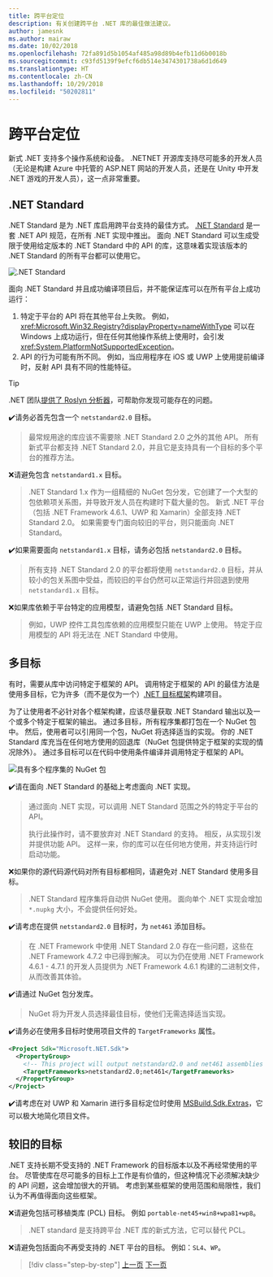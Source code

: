 ```yaml
---
title: 跨平台定位
description: 有关创建跨平台 .NET 库的最佳做法建议。
author: jamesnk
ms.author: mairaw
ms.date: 10/02/2018
ms.openlocfilehash: 72fa891d5b1054af485a98d89b4efb11d6b0018b
ms.sourcegitcommit: c93fd5139f9efcf6db514e3474301738a6d1d649
ms.translationtype: HT
ms.contentlocale: zh-CN
ms.lasthandoff: 10/29/2018
ms.locfileid: "50202811"
---
```

# <a name="cross-platform-targeting"></a>跨平台定位

新式 .NET 支持多个操作系统和设备。 .NETNET 开源库支持尽可能多的开发人员（无论是构建 Azure 中托管的 ASP.NET 网站的开发人员，还是在 Unity 中开发 .NET 游戏的开发人员），这一点非常重要。

## <a name="net-standard"></a>.NET Standard

.NET Standard 是为 .NET 库启用跨平台支持的最佳方式。 [.NET Standard](../net-standard.md) 是一套 .NET API 规范，在所有 .NET 实现中推出。 面向 .NET Standard 可以生成受限于使用给定版本的 .NET Standard 中的 API 的库，这意味着实现该版本的 .NET Standard 的所有平台都可以使用它。

![.NET Standard](./media/cross-platform-targeting/platforms-netstandard.png ".NET Standard")

面向 .NET Standard 并且成功编译项目后，并不能保证库可以在所有平台上成功运行：

1. 特定于平台的 API 将在其他平台上失败。 例如，<xref:Microsoft.Win32.Registry?displayProperty=nameWithType> 可以在 Windows 上成功运行，但在任何其他操作系统上使用时，会引发 <xref:System.PlatformNotSupportedException>。
2. API 的行为可能有所不同。 例如，当应用程序在 iOS 或 UWP 上使用提前编译时，反射 API 具有不同的性能特征。

> [!TIP]
> .NET 团队[提供了 Roslyn 分析器](../analyzers/api-analyzer.md)，可帮助你发现可能存在的问题。

✔️请务必首先包含一个 `netstandard2.0` 目标。

> 最常规用途的库应该不需要除 .NET Standard 2.0 之外的其他 API。 所有新式平台都支持 .NET Standard 2.0，并且它是支持具有一个目标的多个平台的推荐方法。

❌请避免包含 `netstandard1.x` 目标。

> .NET Standard 1.x 作为一组精细的 NuGet 包分发，它创建了一个大型的包依赖项关系图，并导致开发人员在构建时下载大量的包。 新式 .NET 平台（包括 .NET Framework 4.6.1、UWP 和 Xamarin）全部支持 .NET Standard 2.0。 如果需要专门面向较旧的平台，则只能面向 .NET Standard。

✔️如果需要面向 `netstandard1.x` 目标，请务必包括 `netstandard2.0` 目标。

> 所有支持 .NET Standard 2.0 的平台都将使用 `netstandard2.0` 目标，并从较小的包关系图中受益，而较旧的平台仍然可以正常运行并回退到使用 `netstandard1.x` 目标。

❌如果库依赖于平台特定的应用模型，请避免包括 .NET Standard 目标。

> 例如，UWP 控件工具包库依赖的应用模型只能在 UWP 上使用。 特定于应用模型的 API 将无法在 .NET Standard 中使用。

## <a name="multi-targeting"></a>多目标

有时，需要从库中访问特定于框架的 API。 调用特定于框架的 API 的最佳方法是使用多目标，它为许多（而不是仅为一个）[.NET 目标框架](../frameworks.md)构建项目。

为了让使用者不必针对各个框架构建，应该尽量获取 .NET Standard 输出以及一个或多个特定于框架的输出。 通过多目标，所有程序集都打包在一个 NuGet 包中。 然后，使用者可以引用同一个包，NuGet 将选择适当的实现。 你的 .NET Standard 库充当在任何地方使用的回退库（NuGet 包提供特定于框架的实现的情况除外）。 通过多目标可以在代码中使用条件编译并调用特定于框架的 API。

![具有多个程序集的 NuGet 包](./media/cross-platform-targeting/nuget-package-multiple-assemblies.png "具有多个程序集的 NuGet 包")

✔️请在面向 .NET Standard 的基础上考虑面向 .NET 实现。

> 通过面向 .NET 实现，可以调用 .NET Standard 范围之外的特定于平台的 API。
>
> 执行此操作时，请不要放弃对 .NET Standard 的支持。 相反，从实现引发并提供功能 API。 这样一来，你的库可以在任何地方使用，并支持运行时启动功能。

❌如果你的源代码源代码对所有目标都相同，请避免对 .NET Standard 使用多目标。

> .NET Standard 程序集将自动供 NuGet 使用。 面向单个 .NET 实现会增加 `*.nupkg` 大小，不会提供任何好处。

✔️请考虑在提供 `netstandard2.0` 目标时，为 `net461` 添加目标。 

> 在 .NET Framework 中使用 .NET Standard 2.0 存在一些问题，这些在 .NET Framework 4.7.2 中已得到解决。 可以为仍在使用 .NET Framework 4.6.1 - 4.7.1 的开发人员提供为 .NET Framework 4.6.1 构建的二进制文件，从而改善其体验。

✔️请通过 NuGet 包分发库。

> NuGet 将为开发人员选择最佳目标，使他们无需选择适当实现。

✔️请务必在使用多目标时使用项目文件的 `TargetFrameworks` 属性。

```xml
<Project Sdk="Microsoft.NET.Sdk">
  <PropertyGroup>
    <!-- This project will output netstandard2.0 and net461 assemblies -->
    <TargetFrameworks>netstandard2.0;net461</TargetFrameworks>
  </PropertyGroup>
</Project>
```

✔️请考虑在对 UWP 和 Xamarin 进行多目标定位时使用 [MSBuild.Sdk.Extras](https://github.com/onovotny/MSBuildSdkExtras)，它可以极大地简化项目文件。

## <a name="older-targets"></a>较旧的目标

.NET 支持长期不受支持的 .NET Framework 的目标版本以及不再经常使用的平台。 尽管使库在尽可能多的目标上工作是有价值的，但这种情况下必须解决缺少的 API 问题，这会增加很大的开销。 考虑到某些框架的使用范围和局限性，我们认为不再值得面向这些框架。

❌请避免包括可移植类库 (PCL) 目标。 例如 `portable-net45+win8+wpa81+wp8`。

> .NET standard 是支持跨平台 .NET 库的新式方法，它可以替代 PCL。

❌请避免包括面向不再受支持的 .NET 平台的目标。 例如：`SL4`、`WP`。

>[!div class="step-by-step"]
[上一页](./get-started.md)
[下一页](./strong-naming.md)
